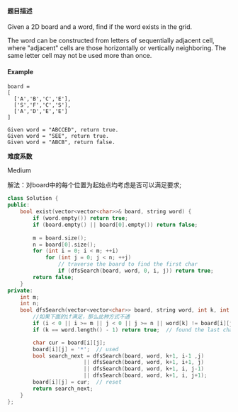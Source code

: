 #### **题目描述**
Given a 2D board and a word, find if the word exists in the grid.

The word can be constructed from letters of sequentially adjacent cell, where "adjacent" cells are those horizontally or vertically neighboring. The same letter cell may not be used more than once.
#### **Example**
```
board =
[
  ['A','B','C','E'],
  ['S','F','C','S'],
  ['A','D','E','E']
]

Given word = "ABCCED", return true.
Given word = "SEE", return true.
Given word = "ABCB", return false.
```

**难度系数**    

Medium 

解法：对board中的每个位置为起始点均考虑是否可以满足要求;

```c++
class Solution {
public:
    bool exist(vector<vector<char>>& board, string word) {
        if (word.empty()) return true;
        if (board.empty() || board[0].empty()) return false;
        
        m = board.size();
        n = board[0].size();
        for (int i = 0; i < m; ++i)
            for (int j = 0; j < n; ++j)
                // traverse the board to find the first char
                if (dfsSearch(board, word, 0, i, j)) return true;
        return false;
    }
private:
    int m;
    int n;
    bool dfsSearch(vector<vector<char>> board, string word, int k, int i, int j) {
        //如果下面的if满足，那么此种方式不通
        if (i < 0 || i >= m || j < 0 || j >= n || word[k] != board[i][j]) return false;
        if (k == word.length() - 1) return true;  // found the last char

        char cur = board[i][j];
        board[i][j] = '*';  // used
        bool search_next = dfsSearch(board, word, k+1, i-1 ,j) 
                        || dfsSearch(board, word, k+1, i+1, j) 
                        || dfsSearch(board, word, k+1, i, j-1)
                        || dfsSearch(board, word, k+1, i, j+1);
        board[i][j] = cur;  // reset
        return search_next;
    }
};
```